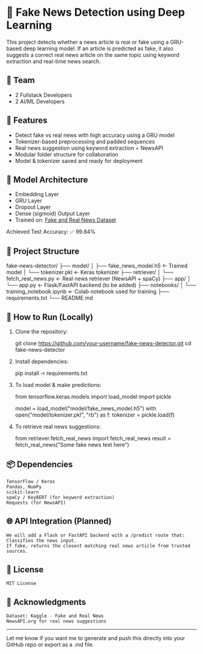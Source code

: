# 📰 Fake News Detection using Deep Learning

This project detects whether a news article is real or fake using a GRU-based deep learning model. If an article is predicted as fake, it also suggests a correct real news article on the same topic using keyword extraction and real-time news search.

## 👥 Team

- 2 Fullstack Developers
- 2 AI/ML Developers

## 🚀 Features

- Detect fake vs real news with high accuracy using a GRU model
- Tokenizer-based preprocessing and padded sequences
- Real news suggestion using keyword extraction + NewsAPI
- Modular folder structure for collaboration
- Model & tokenizer saved and ready for deployment

## 🧠 Model Architecture

- Embedding Layer
- GRU Layer
- Dropout Layer
- Dense (sigmoid) Output Layer
- Trained on: [Fake and Real News Dataset](https://www.kaggle.com/datasets/clmentbisaillon/fake-and-real-news-dataset)

Achieved Test Accuracy: ✅ 99.84%

## 📂 Project Structure

fake-news-detector/
├── model/
│ ├── fake_news_model.h5 ← Trained model
│ └── tokenizer.pkl ← Keras tokenizer
├── retriever/
│ └── fetch_real_news.py ← Real news retriever (NewsAPI + spaCy)
├── app/
│ └── app.py ← Flask/FastAPI backend (to be added)
├── notebooks/
│ └── training_notebook.ipynb ← Colab notebook used for training
├── requirements.txt
└── README.md

## 🔧 How to Run (Locally)

1. Clone the repository:
   
   git clone https://github.com/your-username/fake-news-detector.git
   cd fake-news-detector

2. Install dependencies:

    pip install -r requirements.txt

3. To load model & make predictions:

    from tensorflow.keras.models import load_model
    import pickle

    model = load_model("model/fake_news_model.h5")
    with open("model/tokenizer.pkl", "rb") as f:
    tokenizer = pickle.load(f)

4. To retrieve real news suggestions:

    from retriever.fetch_real_news import fetch_real_news
    result = fetch_real_news("Some fake news text here")

## 📦 Dependencies

    TensorFlow / Keras
    Pandas, NumPy
    scikit-learn
    spaCy / KeyBERT (for keyword extraction)
    Requests (for NewsAPI)

## 🌐 API Integration (Planned)

    We will add a Flask or FastAPI backend with a /predict route that:
    Classifies the news input.
    If fake, returns the closest matching real news article from trusted sources.

## 📜 License

    MIT License

## 📣 Acknowledgments

    Dataset: Kaggle - Fake and Real News
    NewsAPI.org for real news suggestions

---

Let me know if you want me to generate and push this directly into your GitHub repo or export as a .md file.


